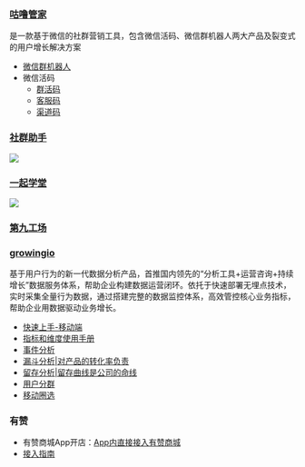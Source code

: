 ### [咕噜管家](http://www.gulugj.com/index.html)
是一款基于微信的社群营销工具，包含微信活码、微信群机器人两大产品及裂变式的用户增长解决方案
  - [微信群机器人](http://www.gulugj.com/robot.html)
  - 微信活码
    - [群活码](http://www.gulugj.com/help-qhm.html)
    - [客服码](http://www.gulugj.com/help-kfm.html)
    - [渠道码](http://www.gulugj.com/help-qdm.html)
    
### [社群助手](http://www.xusqgl.com/Cases.aspx)

![](https://pics.ibrainbaby.cn/2018-11-28-%E5%B1%8F%E5%B9%95%E5%BF%AB%E7%85%A7%202018-11-28%20%E4%B8%8A%E5%8D%8811.20.53.png)

### [一起学堂](http://www.17vsell.com/article/al)

![](https://pics.ibrainbaby.cn/2018-11-28-%E5%B1%8F%E5%B9%95%E5%BF%AB%E7%85%A7%202018-11-28%20%E4%B8%8A%E5%8D%8811.23.51.png)

### [第九工场](http://www.9thws.com)

### [growingio](https://www.growingio.com)
基于用户行为的新一代数据分析产品，首推国内领先的“分析工具+运营咨询+持续增长”数据服务体系，帮助企业构建数据运营闭环。依托于快速部署无埋点技术，实时采集全量行为数据，通过搭建完整的数据监控体系，高效管控核心业务指标，帮助企业用数据驱动业务增长。
  - [快速上手-移动端](https://docs.growingio.com/docs/kuai-su-shang-shou-yi-dong-duan)
  - [指标和维度使用手册](http://growing.cn-bj.ufileos.com/metrics_V1.2.pdf?utm_campaign=GIO使用手册&utm_medium=手册&utm_source=自定义渠道&utm_term=0324&gio_link_id=j9yQer9y)
  - [事件分析](http://growing.cn-bj.ufileos.com/0423charts_V1.2.pdf?utm_campaign=GIO使用手册&utm_medium=手册&utm_source=自定义渠道&utm_term=0324&gio_link_id=nP2VxdPm)
  - [ 漏斗分析|对产品的转化率负责](http://growing.cn-bj.ufileos.com/funnel_V1.1.pdf?utm_campaign=GIO使用手册&utm_medium=手册&utm_source=自定义渠道&utm_term=0324&gio_link_id=woVgY592)
  - [ 留存分析|留存曲线是公司的命线](http://growing.cn-bj.ufileos.com/retention_V1.1.pdf?utm_campaign=GIO使用手册&utm_medium=手册&utm_source=自定义渠道&utm_term=0324&gio_link_id=QPD5XVoN)
  - [用户分群](http://growing.cn-bj.ufileos.com/segmentations2.pdf?utm_campaign=用户分群手册&utm_medium=0627分群使用手册&utm_source=无&gio_link_id=3oL2VORW)
  - [ 移动圈选](http://growing.cn-bj.ufileos.com/app_circle.pdf)

### 有赞
- 有赞商城App开店：[App内直接接入有赞商城](https://www.youzanyun.com/app/sdk?from_source=baidu_pz_shouye_0&)
- [接入指南](https://open.youzan.com/v3/apicenter/doc-api-main/4/1/4371)
